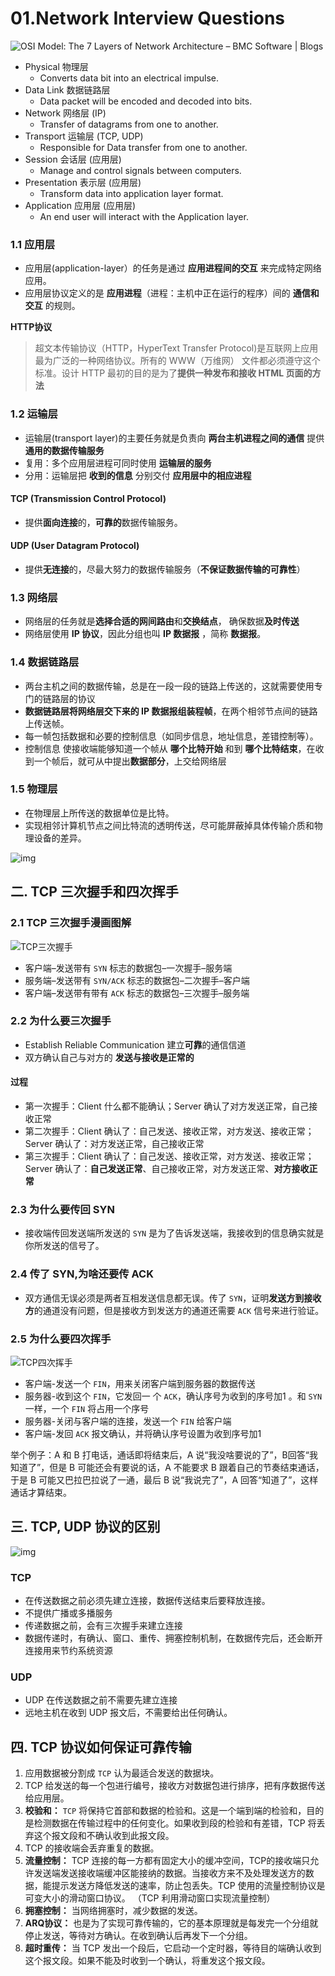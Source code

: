 # 01.Network Interview Questions

![OSI Model: The 7 Layers of Network Architecture – BMC Software | Blogs](https://s7280.pcdn.co/wp-content/uploads/2018/06/osi-model-7-layers-1024x734.jpg)

- Physical 物理层
  - Converts data bit into an electrical impulse.
- Data Link 数据链路层
  - Data packet will be encoded and decoded into bits.
- Network 网络层 (IP)
  - Transfer of datagrams from one to another.
- Transport 运输层 (TCP, UDP)
  - Responsible for Data transfer from one to another.
- Session 会话层 (应用层)
  - Manage and control signals between computers.
- Presentation 表示层 (应用层)
  - Transform data into application layer format.
- Application 应用层 (应用层)
  - An end user will interact with the Application layer.

### 1.1 应用层

- 应用层(application-layer）的任务是通过 **应用进程间的交互** 来完成特定网络应用。
- 应用层协议定义的是 **应用进程**（进程：主机中正在运行的程序）间的 **通信和交互** 的规则。

**HTTP协议**

> 超文本传输协议（HTTP，HyperText Transfer Protocol)是互联网上应用最为广泛的一种网络协议。所有的 WWW（万维网） 文件都必须遵守这个标准。设计 HTTP 最初的目的是为了**提供一种发布和接收 HTML 页面的方法**

### 1.2 运输层

- 运输层(transport layer)的主要任务就是负责向 **两台主机进程之间的通信** 提供 **通用的数据传输服务**
- 复用：多个应用层进程可同时使用 **运输层的服务**
- 分用：运输层把 **收到的信息** 分别交付 **应用层中的相应进程**

#### TCP (Transmission Control Protocol)

- 提供**面向连接**的，**可靠的**数据传输服务。

#### UDP (User Datagram Protocol)

- 提供**无连接**的，尽最大努力的数据传输服务（**不保证数据传输的可靠性**）

### 1.3 网络层

- 网络层的任务就是**选择合适的网间路由**和**交换结点**， 确保数据**及时传送**
- 网络层使用 **IP 协议**，因此分组也叫 **IP 数据报** ，简称 **数据报**。

### 1.4 数据链路层

- 两台主机之间的数据传输，总是在一段一段的链路上传送的，这就需要使用专门的链路层的协议
- **数据链路层将网络层交下来的 IP 数据报组装程帧**，在两个相邻节点间的链路上传送帧。
- 每一帧包括数据和必要的控制信息（如同步信息，地址信息，差错控制等）。
- 控制信息 使接收端能够知道一个帧从 **哪个比特开始** 和到 **哪个比特结束**，在收到一个帧后，就可从中提出**数据部分**，上交给网络层

### 1.5 物理层

- 在物理层上所传送的数据单位是比特。
- 实现相邻计算机节点之间比特流的透明传送，尽可能屏蔽掉具体传输介质和物理设备的差异。

![img](https://images.xiaozhuanlan.com/photo/2019/2057ef65725794622d3d6479a9d300a3.png)

## 二. TCP 三次握手和四次挥手

### 2.1 TCP 三次握手漫画图解

![TCP三次握手](https://images.xiaozhuanlan.com/photo/2019/847a3bf90a740e68d5de4f2622ebd2ba.png)

- 客户端–发送带有 `SYN` 标志的数据包–一次握手–服务端
- 服务端–发送带有 `SYN/ACK` 标志的数据包–二次握手–客户端
- 客户端–发送带有带有 `ACK` 标志的数据包–三次握手–服务端

### 2.2 为什么要三次握手

- Establish Reliable Communication 建立**可靠**的通信信道
- 双方确认自己与对方的 **发送与接收是正常的**

#### 过程

- 第一次握手：Client 什么都不能确认；Server 确认了对方发送正常，自己接收正常
- 第二次握手：Client 确认了：自己发送、接收正常，对方发送、接收正常；Server 确认了：对方发送正常，自己接收正常
- 第三次握手：Client 确认了：自己发送、接收正常，对方发送、接收正常；Server 确认了：**自己发送正常**、自己接收正常，对方发送正常、**对方接收正常**

### 2.3 为什么要传回 SYN

- 接收端传回发送端所发送的 `SYN` 是为了告诉发送端，我接收到的信息确实就是你所发送的信号了。

### 2.4 传了 SYN,为啥还要传 ACK

- 双方通信无误必须是两者互相发送信息都无误。传了 `SYN`，证明**发送方到接收方**的通道没有问题，但是接收方到发送方的通道还需要 `ACK` 信号来进行验证。

### 2.5 为什么要四次挥手

![TCP四次挥手](https://images.xiaozhuanlan.com/photo/2019/82509e11476d82b1379f3bf19ce9c30a.png)

- 客户端-发送一个 `FIN`，用来关闭客户端到服务器的数据传送
- 服务器-收到这个 `FIN`，它发回一 个 `ACK`，确认序号为收到的序号加1 。和 `SYN` 一样，一个 `FIN` 将占用一个序号
- 服务器-关闭与客户端的连接，发送一个 `FIN` 给客户端
- 客户端-发回 `ACK` 报文确认，并将确认序号设置为收到序号加1

举个例子：A 和 B 打电话，通话即将结束后，A 说“我没啥要说的了”，B回答“我知道了”，但是 B 可能还会有要说的话，A 不能要求 B 跟着自己的节奏结束通话，于是 B 可能又巴拉巴拉说了一通，最后 B 说“我说完了”，A 回答“知道了”，这样通话才算结束。



## 三. TCP, UDP 协议的区别

![img](https://images.xiaozhuanlan.com/photo/2019/4119f8907a61d26d24a9f610aee54b94.png)

### TCP

- 在传送数据之前必须先建立连接，数据传送结束后要释放连接。
- 不提供广播或多播服务
- 传递数据之前，会有三次握手来建立连接
- 数据传递时，有确认、窗口、重传、拥塞控制机制，在数据传完后，还会断开连接用来节约系统资源

### UDP

- UDP 在传送数据之前不需要先建立连接
- 远地主机在收到 UDP 报文后，不需要给出任何确认。

## 四. TCP 协议如何保证可靠传输

1. 应用数据被分割成 `TCP` 认为最适合发送的数据块。
2. TCP 给发送的每一个包进行编号，接收方对数据包进行排序，把有序数据传送给应用层。
3. **校验和：** `TCP` 将保持它首部和数据的检验和。这是一个端到端的检验和，目的是检测数据在传输过程中的任何变化。如果收到段的检验和有差错，TCP 将丢弃这个报文段和不确认收到此报文段。
4. TCP 的接收端会丢弃重复的数据。
5. **流量控制：** TCP 连接的每一方都有固定大小的缓冲空间，TCP的接收端只允许发送端发送接收端缓冲区能接纳的数据。当接收方来不及处理发送方的数据，能提示发送方降低发送的速率，防止包丢失。TCP 使用的流量控制协议是可变大小的滑动窗口协议。 （TCP 利用滑动窗口实现流量控制）
6. **拥塞控制：** 当网络拥塞时，减少数据的发送。
7. **ARQ协议：** 也是为了实现可靠传输的，它的基本原理就是每发完一个分组就停止发送，等待对方确认。在收到确认后再发下一个分组。
8. **超时重传：** 当 TCP 发出一个段后，它启动一个定时器，等待目的端确认收到这个报文段。如果不能及时收到一个确认，将重发这个报文段。

















































